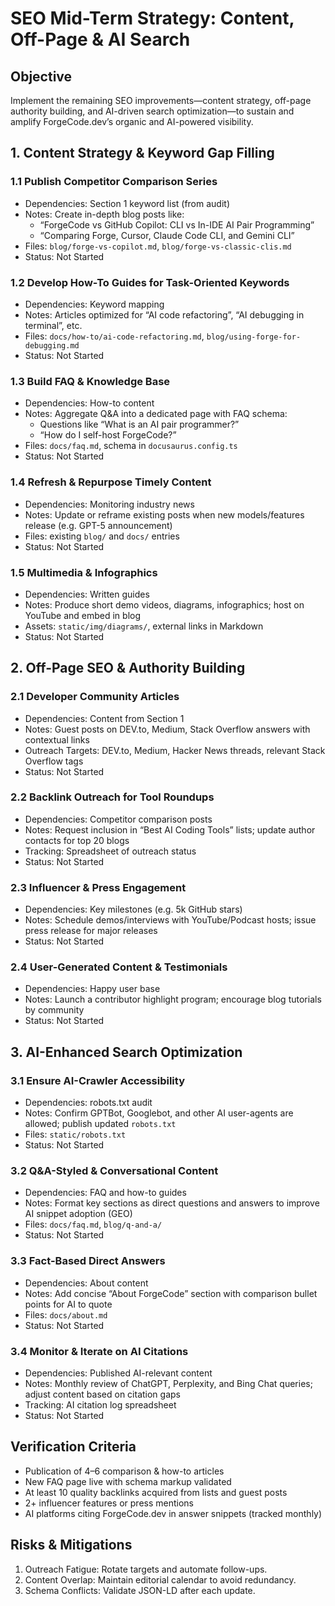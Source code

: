 # SEO Mid-Term Strategy: Content, Off-Page & AI Search

## Objective

Implement the remaining SEO improvements—content strategy, off-page authority building, and AI-driven search optimization—to sustain and amplify ForgeCode.dev’s organic and AI-powered visibility.

## 1. Content Strategy & Keyword Gap Filling

### 1.1 Publish Competitor Comparison Series

- Dependencies: Section 1 keyword list (from audit)
- Notes: Create in-depth blog posts like:
  - “ForgeCode vs GitHub Copilot: CLI vs In-IDE AI Pair Programming”
  - “Comparing Forge, Cursor, Claude Code CLI, and Gemini CLI”
- Files: `blog/forge-vs-copilot.md`, `blog/forge-vs-classic-clis.md`
- Status: Not Started

### 1.2 Develop How-To Guides for Task-Oriented Keywords

- Dependencies: Keyword mapping
- Notes: Articles optimized for “AI code refactoring”, “AI debugging in terminal”, etc.
- Files: `docs/how-to/ai-code-refactoring.md`, `blog/using-forge-for-debugging.md`
- Status: Not Started

### 1.3 Build FAQ & Knowledge Base

- Dependencies: How-to content
- Notes: Aggregate Q&A into a dedicated page with FAQ schema:
  - Questions like “What is an AI pair programmer?”
  - “How do I self-host ForgeCode?”
- Files: `docs/faq.md`, schema in `docusaurus.config.ts`
- Status: Not Started

### 1.4 Refresh & Repurpose Timely Content

- Dependencies: Monitoring industry news
- Notes: Update or reframe existing posts when new models/features release (e.g. GPT-5 announcement)
- Files: existing `blog/` and `docs/` entries
- Status: Not Started

### 1.5 Multimedia & Infographics

- Dependencies: Written guides
- Notes: Produce short demo videos, diagrams, infographics; host on YouTube and embed in blog
- Assets: `static/img/diagrams/`, external links in Markdown
- Status: Not Started

## 2. Off-Page SEO & Authority Building

### 2.1 Developer Community Articles

- Dependencies: Content from Section 1
- Notes: Guest posts on DEV.to, Medium, Stack Overflow answers with contextual links
- Outreach Targets: DEV.to, Medium, Hacker News threads, relevant Stack Overflow tags
- Status: Not Started

### 2.2 Backlink Outreach for Tool Roundups

- Dependencies: Competitor comparison posts
- Notes: Request inclusion in “Best AI Coding Tools” lists; update author contacts for top 20 blogs
- Tracking: Spreadsheet of outreach status
- Status: Not Started

### 2.3 Influencer & Press Engagement

- Dependencies: Key milestones (e.g. 5k GitHub stars)
- Notes: Schedule demos/interviews with YouTube/Podcast hosts; issue press release for major releases
- Status: Not Started

### 2.4 User-Generated Content & Testimonials

- Dependencies: Happy user base
- Notes: Launch a contributor highlight program; encourage blog tutorials by community
- Status: Not Started

## 3. AI-Enhanced Search Optimization

### 3.1 Ensure AI-Crawler Accessibility

- Dependencies: robots.txt audit
- Notes: Confirm GPTBot, Googlebot, and other AI user-agents are allowed; publish updated `robots.txt`
- Files: `static/robots.txt`
- Status: Not Started

### 3.2 Q&A-Styled & Conversational Content

- Dependencies: FAQ and how-to guides
- Notes: Format key sections as direct questions and answers to improve AI snippet adoption (GEO)
- Files: `docs/faq.md`, `blog/q-and-a/`
- Status: Not Started

### 3.3 Fact-Based Direct Answers

- Dependencies: About content
- Notes: Add concise “About ForgeCode” section with comparison bullet points for AI to quote
- Files: `docs/about.md`
- Status: Not Started

### 3.4 Monitor & Iterate on AI Citations

- Dependencies: Published AI-relevant content
- Notes: Monthly review of ChatGPT, Perplexity, and Bing Chat queries; adjust content based on citation gaps
- Tracking: AI citation log spreadsheet
- Status: Not Started

## Verification Criteria

- Publication of 4–6 comparison & how-to articles
- New FAQ page live with schema markup validated
- At least 10 quality backlinks acquired from lists and guest posts
- 2+ influencer features or press mentions
- AI platforms citing ForgeCode.dev in answer snippets (tracked monthly)

## Risks & Mitigations

1. Outreach Fatigue: Rotate targets and automate follow-ups.
2. Content Overlap: Maintain editorial calendar to avoid redundancy.
3. Schema Conflicts: Validate JSON-LD after each update.
